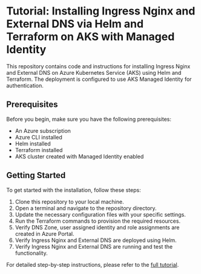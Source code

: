 # Tutorial: Installing Ingress Nginx and External DNS via Helm and Terraform on AKS with Managed Identity

This repository contains code and instructions for installing Ingress Nginx and External DNS on Azure Kubernetes Service (AKS) using Helm and Terraform. The deployment is configured to use AKS Managed Identity for authentication.

## Prerequisites

Before you begin, make sure you have the following prerequisites:

- An Azure subscription
- Azure CLI installed
- Helm installed
- Terraform installed
- AKS cluster created with Managed Identity enabled

## Getting Started

To get started with the installation, follow these steps:

1. Clone this repository to your local machine.
2. Open a terminal and navigate to the repository directory.
3. Update the necessary configuration files with your specific settings.
4. Run the Terraform commands to provision the required resources.
5. Verify DNS Zone, user assigned identity and role assignments are created in Azure Portal.
6. Verify Ingress Nginx and External DNS are deployed using Helm.
7. Verify Ingress Nginx and External DNS are running and test the functionality.

For detailed step-by-step instructions, please refer to the [full tutorial](/Users/mu/src/mlops/ingress-nginx-external-dns/README.md).

